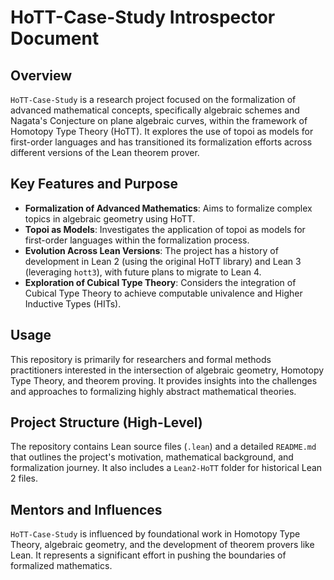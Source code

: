 # HoTT-Case-Study Introspector Document

## Overview

`HoTT-Case-Study` is a research project focused on the formalization of advanced mathematical concepts, specifically algebraic schemes and Nagata's Conjecture on plane algebraic curves, within the framework of Homotopy Type Theory (HoTT). It explores the use of topoi as models for first-order languages and has transitioned its formalization efforts across different versions of the Lean theorem prover.

## Key Features and Purpose

*   **Formalization of Advanced Mathematics**: Aims to formalize complex topics in algebraic geometry using HoTT.
*   **Topoi as Models**: Investigates the application of topoi as models for first-order languages within the formalization process.
*   **Evolution Across Lean Versions**: The project has a history of development in Lean 2 (using the original HoTT library) and Lean 3 (leveraging `hott3`), with future plans to migrate to Lean 4.
*   **Exploration of Cubical Type Theory**: Considers the integration of Cubical Type Theory to achieve computable univalence and Higher Inductive Types (HITs).

## Usage

This repository is primarily for researchers and formal methods practitioners interested in the intersection of algebraic geometry, Homotopy Type Theory, and theorem proving. It provides insights into the challenges and approaches to formalizing highly abstract mathematical theories.

## Project Structure (High-Level)

The repository contains Lean source files (`.lean`) and a detailed `README.md` that outlines the project's motivation, mathematical background, and formalization journey. It also includes a `Lean2-HoTT` folder for historical Lean 2 files.

## Mentors and Influences

`HoTT-Case-Study` is influenced by foundational work in Homotopy Type Theory, algebraic geometry, and the development of theorem provers like Lean. It represents a significant effort in pushing the boundaries of formalized mathematics.
